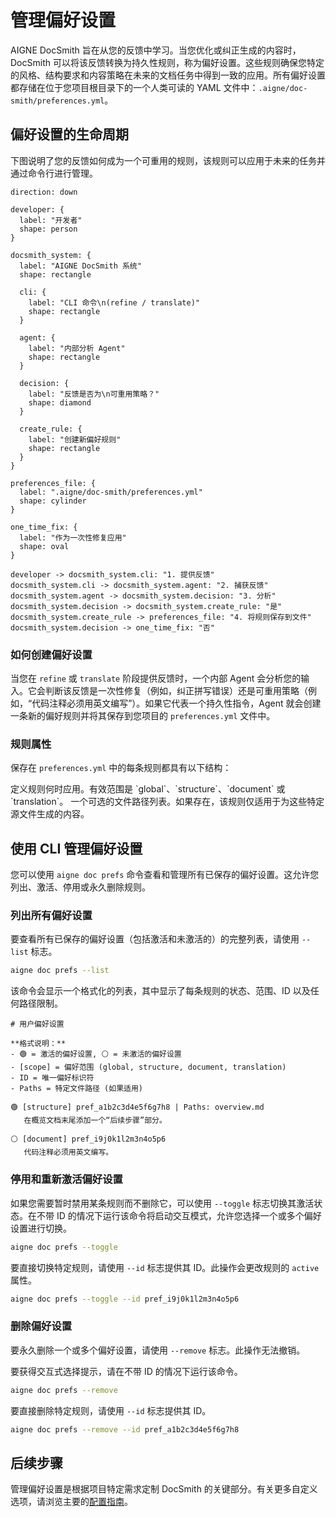 # 管理偏好设置

AIGNE DocSmith 旨在从您的反馈中学习。当您优化或纠正生成的内容时，DocSmith 可以将该反馈转换为持久性规则，称为偏好设置。这些规则确保您特定的风格、结构要求和内容策略在未来的文档任务中得到一致的应用。所有偏好设置都存储在位于您项目根目录下的一个人类可读的 YAML 文件中：`.aigne/doc-smith/preferences.yml`。

## 偏好设置的生命周期

下图说明了您的反馈如何成为一个可重用的规则，该规则可以应用于未来的任务并通过命令行进行管理。

```d2 偏好设置的生命周期
direction: down

developer: {
  label: "开发者"
  shape: person
}

docsmith_system: {
  label: "AIGNE DocSmith 系统"
  shape: rectangle

  cli: {
    label: "CLI 命令\n(refine / translate)"
    shape: rectangle
  }

  agent: {
    label: "内部分析 Agent"
    shape: rectangle
  }

  decision: {
    label: "反馈是否为\n可重用策略？"
    shape: diamond
  }

  create_rule: {
    label: "创建新偏好规则"
    shape: rectangle
  }
}

preferences_file: {
  label: ".aigne/doc-smith/preferences.yml"
  shape: cylinder
}

one_time_fix: {
  label: "作为一次性修复应用"
  shape: oval
}

developer -> docsmith_system.cli: "1. 提供反馈"
docsmith_system.cli -> docsmith_system.agent: "2. 捕获反馈"
docsmith_system.agent -> docsmith_system.decision: "3. 分析"
docsmith_system.decision -> docsmith_system.create_rule: "是"
docsmith_system.create_rule -> preferences_file: "4. 将规则保存到文件"
docsmith_system.decision -> one_time_fix: "否"
```

### 如何创建偏好设置

当您在 `refine` 或 `translate` 阶段提供反馈时，一个内部 Agent 会分析您的输入。它会判断该反馈是一次性修复（例如，纠正拼写错误）还是可重用策略（例如，“代码注释必须用英文编写”）。如果它代表一个持久性指令，Agent 就会创建一条新的偏好规则并将其保存到您项目的 `preferences.yml` 文件中。

### 规则属性

保存在 `preferences.yml` 中的每条规则都具有以下结构：

<x-field-group>
  <x-field data-name="id" data-type="string" data-desc="规则的唯一、随机生成的标识符（例如，pref_a1b2c3d4e5f6g7h8）。"></x-field>
  <x-field data-name="active" data-type="boolean" data-desc="指示规则当前是否已启用。未激活的规则在生成任务期间将被忽略。"></x-field>
  <x-field data-name="scope" data-type="string">
    <x-field-desc markdown>定义规则何时应用。有效范围是 `global`、`structure`、`document` 或 `translation`。</x-field-desc>
  </x-field>
  <x-field data-name="rule" data-type="string" data-desc="将在未来任务中传递给 AI 的具体、提炼后的指令。"></x-field>
  <x-field data-name="feedback" data-type="string" data-desc="用户提供的原始自然语言反馈，保留以供参考。"></x-field>
  <x-field data-name="createdAt" data-type="string" data-desc="指示规则创建时间的 ISO 8601 时间戳。"></x-field>
  <x-field data-name="paths" data-type="string[]" data-required="false">
    <x-field-desc markdown>一个可选的文件路径列表。如果存在，该规则仅适用于为这些特定源文件生成的内容。</x-field-desc>
  </x-field>
</x-field-group>

## 使用 CLI 管理偏好设置

您可以使用 `aigne doc prefs` 命令查看和管理所有已保存的偏好设置。这允许您列出、激活、停用或永久删除规则。

### 列出所有偏好设置

要查看所有已保存的偏好设置（包括激活和未激活的）的完整列表，请使用 `--list` 标志。

```bash 列出所有偏好设置 icon=lucide:terminal
aigne doc prefs --list
```

该命令会显示一个格式化的列表，其中显示了每条规则的状态、范围、ID 以及任何路径限制。

```text 输出示例 icon=lucide:clipboard-list
# 用户偏好设置

**格式说明：**
- 🟢 = 激活的偏好设置, ⚪ = 未激活的偏好设置
- [scope] = 偏好范围 (global, structure, document, translation)
- ID = 唯一偏好标识符
- Paths = 特定文件路径 (如果适用)

🟢 [structure] pref_a1b2c3d4e5f6g7h8 | Paths: overview.md
   在概览文档末尾添加一个“后续步骤”部分。
 
⚪ [document] pref_i9j0k1l2m3n4o5p6
   代码注释必须用英文编写。
```

### 停用和重新激活偏好设置

如果您需要暂时禁用某条规则而不删除它，可以使用 `--toggle` 标志切换其激活状态。在不带 ID 的情况下运行该命令将启动交互模式，允许您选择一个或多个偏好设置进行切换。

```bash 以交互方式切换偏好设置 icon=lucide:terminal
aigne doc prefs --toggle
```

要直接切换特定规则，请使用 `--id` 标志提供其 ID。此操作会更改规则的 `active` 属性。

```bash 切换特定偏好设置 icon=lucide:terminal
aigne doc prefs --toggle --id pref_i9j0k1l2m3n4o5p6
```

### 删除偏好设置

要永久删除一个或多个偏好设置，请使用 `--remove` 标志。此操作无法撤销。

要获得交互式选择提示，请在不带 ID 的情况下运行该命令。

```bash 以交互方式删除偏好设置 icon=lucide:terminal
aigne doc prefs --remove
```

要直接删除特定规则，请使用 `--id` 标志提供其 ID。

```bash 删除特定偏好设置 icon=lucide:terminal
aigne doc prefs --remove --id pref_a1b2c3d4e5f6g7h8
```

## 后续步骤

管理偏好设置是根据项目特定需求定制 DocSmith 的关键部分。有关更多自定义选项，请浏览主要的[配置指南](./configuration.md)。
